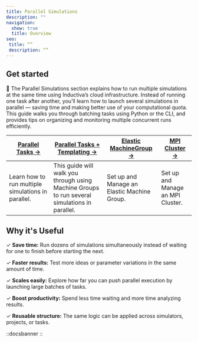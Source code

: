 ```yaml
---
title: Parallel Simulations
description: ""
navigation:
  show: true
  title: Overview
seo:
 title: “”
 description: “”
---
```


## Get started
🔢 The Parallel Simulations section explains how to run multiple simulations at the same time using Inductiva’s cloud infrastructure. Instead of running one task after another, you’ll learn how to launch several simulations in parallel — saving time and making better use of your computational quota. This guide walks you through batching tasks using Python or the CLI, and provides tips on organizing and monitoring multiple concurrent runs efficiently.


| **[Parallel Tasks →](/guides/parallel-simulations/run-parallel-simulations.md)** | **[Parallel Tasks + Templating →](/guides/parallel-simulations/run-parallel-simulations-with-templating.md)** | **[Elastic MachineGroup →](/guides/parallel-simulations/set-up-elastic-machine-group.md)** | **[MPI Cluster →](/guides/parallel-simulations/set-up-mpi-cluster.md)**
|---|---|---|---|
| Learn how to run multiple simulations in parallel. | This guide will walk you through using Machine Groups to run several simulations in parallel. | Set up and Manage an Elastic Machine Group. | Set up and Manage an MPI Cluster. |


## Why it's Useful
✓ **Save time:** Run dozens of simulations simultaneously instead of waiting for one to finish before starting the next.

✓ **Faster results:** Test more ideas or parameter variations in the same amount of time.

✓ **Scales easily:** Explore how far you can push parallel execution by launching large batches of tasks.

✓ **Boost productivity:** Spend less time waiting and more time analyzing results.

✓ **Reusable structure:** The same logic can be applied across simulators, projects, or tasks.


::docsbanner
::
